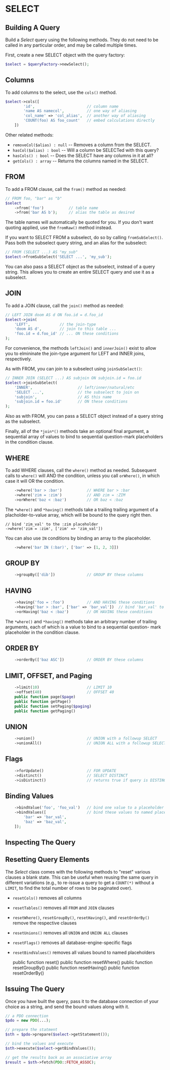 # SELECT

## Building A Query

Build a _Select_ query using the following methods. They do not need to
be called in any particular order, and may be called multiple times.

First, create a new SELECT object with the query factory:

```php
$select = $queryFactory->newSelect();
```

## Columns

To add columns to the select, use the `cols()` method.

```php
$select->cols([
        'id',                       // column name
        'name AS namecol',          // one way of aliasing
        'col_name' => 'col_alias',  // another way of aliasing
        'COUNT(foo) AS foo_count'   // embed calculations directly
    ])
```

Other related methods:

- `removeCol($alias) : null` -- Removes a column from the SELECT.
- `hasCol($alias) : bool` -- Will a column be SELECTed with this query?
- `hasCols() : bool` -- Does the SELECT have any columns in it at all?
- `getCols() : array` -- Returns the columns named in the SELECT.


## FROM

To add a FROM clause, call the `from()` method as needed:

```php
// FROM foo, "bar" as "b"
$select
    ->from('foo')           // table name
    ->from('bar AS b');     // alias the table as desired
```

The table names will automatically be quoted for you. If you don't want
quoting applied, use the `fromRaw()` method instead.

If you want to SELECT FROM a subselect, do so by calling `fromSubSelect()`.
Pass both the subselect query string, and an alias for the subselect:

```php
// FROM (SELECT ...) AS "my_sub"
$select->fromSubSelect('SELECT ...', 'my_sub');
```

You can also pass a SELECT object as the subselect, instead of a query string.
This allows you to create an entire SELECT query and use it as a subselect.


## JOIN

To add a JOIN clause, call the `join()` method as needed:

```php
// LEFT JOIN doom AS d ON foo.id = d.foo_id
$select->join(
    'LEFT',             // the join-type
    'doom AS d',        // join to this table ...
    'foo.id = d.foo_id' // ... ON these conditions
);
```

For convenience, the methods `leftJoin()` and `innerJoin()` exist to allow you
to elmininate the join-type argument for LEFT and INNER joins, respectively.

As with FROM, you can join to a subselect using `joinSubSelect()`:

```php
// INNER JOIN (SELECT ...) AS subjoin ON subjoin.id = foo.id
$select->joinSubSelect(
    'INNER',                    // left/inner/natural/etc
    'SELECT ...',               // the subselect to join on
    'subjoin',                  // AS this name
    'subjoin.id = foo.id'       // ON these conditions
);
```

Also as with FROM, you can pass a SELECT object instead of a query string as the
subselect.

Finally, all of the `*join*()` methods take an optional final argument, a
sequential array of values to bind to sequential question-mark placeholders in
the condition clause.


## WHERE

To add WHERE clauses, call the `where()` method as needed. Subsequent calls to
`where()` will AND the condition, unless you call `orWhere()`, in which case it
will OR the condition.

```php
    ->where('bar > :bar')           // WHERE bar > :bar
    ->where('zim = :zim')           // AND zim = :ZIM
    ->orWhere('baz < :baz')         // OR baz < :baz
```

The `*where()` and `*having()` methods take a trailing trailing argument of a
placholder-to-value array, which will be bound to the query right then.

    // bind 'zim_val' to the :zim placeholder
    ->where('zim = :zim', ['zim' => 'zim_val'])
    
You can also use `IN` conditions by binding an array to the placeholder.

```php
    ->where('bar IN (:bar)', ['bar' => [1, 2, 3]])
```

## GROUP BY

```php
    ->groupBy(['dib'])              // GROUP BY these columns
```

## HAVING

```php
    ->having('foo = :foo')          // AND HAVING these conditions
    ->having('bar > :bar', ['bar' => 'bar_val'])  // bind 'bar_val' to the :bar placeholder
    ->orHaving('baz < :baz')        // OR HAVING these conditions
```

The `*where()` and `*having()` methods take an arbitrary number of
trailing arguments, each of which is a value to bind to a sequential question-
mark placeholder in the condition clause.

## ORDER BY

```php
    ->orderBy(['baz ASC'])          // ORDER BY these columns
```

## LIMIT, OFFSET, and Paging

```php
    ->limit(10)                     // LIMIT 10
    ->offset(40)                    // OFFSET 40
    public function page($page)
    public function getPage()
    public function setPaging($paging)
    public function getPaging()
```

## UNION

```php
    ->union()                       // UNION with a followup SELECT
    ->unionAll()                    // UNION ALL with a followup SELECT
```

## Flags

```php
    ->forUpdate()                   // FOR UPDATE
    ->distinct()                    // SELECT DISTINCT
    ->isDistinct()                  // returns true if query is DISTINCT
```

## Binding Values

```php
    ->bindValue('foo', 'foo_val')   // bind one value to a placeholder
    ->bindValues([                  // bind these values to named placeholders
        'bar' => 'bar_val',
        'baz' => 'baz_val',
    ]);
```

## Inspecting The Query


## Resetting Query Elements

The _Select_ class comes with the following methods to "reset" various clauses
a blank state. This can be useful when reusing the same query in different
variations (e.g., to re-issue a query to get a `COUNT(*)` without a `LIMIT`, to
find the total number of rows to be paginated over).

- `resetCols()` removes all columns
- `resetTables()` removes all `FROM` and `JOIN` clauses
- `resetWhere()`, `resetGroupBy()`, `resetHaving()`, and `resetOrderBy()`
  remove the respective clauses
- `resetUnions()` removes all `UNION` and `UNION ALL` clauses
- `resetFlags()` removes all database-engine-specific flags
- `resetBindValues()` removes all values bound to named placeholders

    public function reset()
    public function resetWhere()
    public function resetGroupBy()
    public function resetHaving()
    public function resetOrderBy()

## Issuing The Query

Once you have built the query, pass it to the database connection of your
choice as a string, and send the bound values along with it.

```php
// a PDO connection
$pdo = new PDO(...);

// prepare the statment
$sth = $pdo->prepare($select->getStatement());

// bind the values and execute
$sth->execute($select->getBindValues());

// get the results back as an associative array
$result = $sth->fetch(PDO::FETCH_ASSOC);
```
